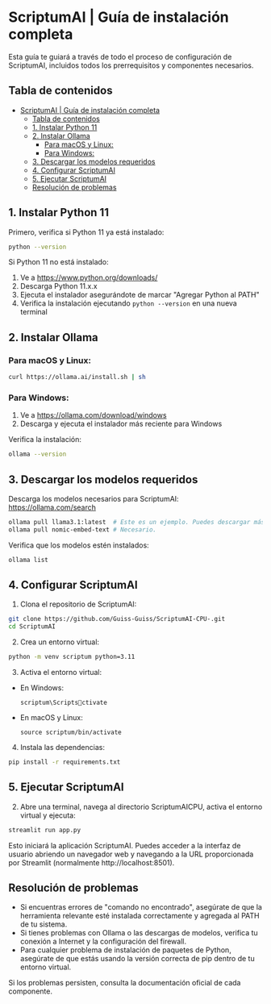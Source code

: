 
# ScriptumAI | Guía de instalación completa

Esta guía te guiará a través de todo el proceso de configuración de ScriptumAI, incluidos todos los prerrequisitos y componentes necesarios.

## Tabla de contenidos
- [ScriptumAI | Guía de instalación completa](#scriptumai--guía-de-instalación-completa)
  - [Tabla de contenidos](#tabla-de-contenidos)
  - [1. Instalar Python 11](#1-instalar-python-11)
  - [2. Instalar Ollama](#2-instalar-ollama)
    - [Para macOS y Linux:](#para-macos-y-linux)
    - [Para Windows:](#para-windows)
  - [3. Descargar los modelos requeridos](#3-descargar-los-modelos-requeridos)
  - [4. Configurar ScriptumAI](#4-configurar-scriptumai)
  - [5. Ejecutar ScriptumAI](#5-ejecutar-scriptumai)
  - [Resolución de problemas](#resolución-de-problemas)

## 1. Instalar Python 11

Primero, verifica si Python 11 ya está instalado:

```bash
python --version
```

Si Python 11 no está instalado:

1. Ve a https://www.python.org/downloads/
2. Descarga Python 11.x.x
3. Ejecuta el instalador asegurándote de marcar "Agregar Python al PATH"
4. Verifica la instalación ejecutando `python --version` en una nueva terminal

## 2. Instalar Ollama

### Para macOS y Linux:

```bash
curl https://ollama.ai/install.sh | sh
```

### Para Windows:

1. Ve a https://ollama.com/download/windows
2. Descarga y ejecuta el instalador más reciente para Windows

Verifica la instalación:

```bash
ollama --version
```

## 3. Descargar los modelos requeridos

Descarga los modelos necesarios para ScriptumAI: https://ollama.com/search

```bash
ollama pull llama3.1:latest  # Este es un ejemplo. Puedes descargar más de un modelo.
ollama pull nomic-embed-text # Necesario.
```

Verifica que los modelos estén instalados:

```bash
ollama list
```

## 4. Configurar ScriptumAI

1. Clona el repositorio de ScriptumAI:

```bash
git clone https://github.com/Guiss-Guiss/ScriptumAI-CPU-.git
cd ScriptumAI
```

2. Crea un entorno virtual:

```bash
python -m venv scriptum python=3.11
```

3. Activa el entorno virtual:

- En Windows:
  ```
  scriptum\Scriptsctivate
  ```
- En macOS y Linux:
  ```
  source scriptum/bin/activate
  ```

4. Instala las dependencias:

```bash
pip install -r requirements.txt
```

## 5. Ejecutar ScriptumAI

2. Abre una terminal, navega al directorio ScriptumAICPU, activa el entorno virtual y ejecuta:

```bash
streamlit run app.py
```

Esto iniciará la aplicación ScriptumAI. Puedes acceder a la interfaz de usuario abriendo un navegador web y navegando a la URL proporcionada por Streamlit (normalmente http://localhost:8501).

## Resolución de problemas

- Si encuentras errores de "comando no encontrado", asegúrate de que la herramienta relevante esté instalada correctamente y agregada al PATH de tu sistema.
- Si tienes problemas con Ollama o las descargas de modelos, verifica tu conexión a Internet y la configuración del firewall.
- Para cualquier problema de instalación de paquetes de Python, asegúrate de que estás usando la versión correcta de pip dentro de tu entorno virtual.

Si los problemas persisten, consulta la documentación oficial de cada componente.

